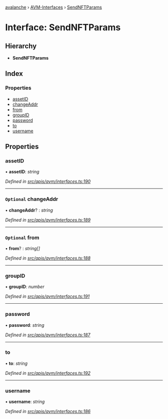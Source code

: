 [avalanche](../README.md) › [AVM-Interfaces](../modules/avm_interfaces.md) › [SendNFTParams](avm_interfaces.sendnftparams.md)

# Interface: SendNFTParams

## Hierarchy

* **SendNFTParams**

## Index

### Properties

* [assetID](avm_interfaces.sendnftparams.md#assetid)
* [changeAddr](avm_interfaces.sendnftparams.md#optional-changeaddr)
* [from](avm_interfaces.sendnftparams.md#optional-from)
* [groupID](avm_interfaces.sendnftparams.md#groupid)
* [password](avm_interfaces.sendnftparams.md#password)
* [to](avm_interfaces.sendnftparams.md#to)
* [username](avm_interfaces.sendnftparams.md#username)

## Properties

###  assetID

• **assetID**: *string*

*Defined in [src/apis/avm/interfaces.ts:190](https://github.com/ava-labs/avalanchejs/blob/4e59193/src/apis/avm/interfaces.ts#L190)*

___

### `Optional` changeAddr

• **changeAddr**? : *string*

*Defined in [src/apis/avm/interfaces.ts:189](https://github.com/ava-labs/avalanchejs/blob/4e59193/src/apis/avm/interfaces.ts#L189)*

___

### `Optional` from

• **from**? : *string[]*

*Defined in [src/apis/avm/interfaces.ts:188](https://github.com/ava-labs/avalanchejs/blob/4e59193/src/apis/avm/interfaces.ts#L188)*

___

###  groupID

• **groupID**: *number*

*Defined in [src/apis/avm/interfaces.ts:191](https://github.com/ava-labs/avalanchejs/blob/4e59193/src/apis/avm/interfaces.ts#L191)*

___

###  password

• **password**: *string*

*Defined in [src/apis/avm/interfaces.ts:187](https://github.com/ava-labs/avalanchejs/blob/4e59193/src/apis/avm/interfaces.ts#L187)*

___

###  to

• **to**: *string*

*Defined in [src/apis/avm/interfaces.ts:192](https://github.com/ava-labs/avalanchejs/blob/4e59193/src/apis/avm/interfaces.ts#L192)*

___

###  username

• **username**: *string*

*Defined in [src/apis/avm/interfaces.ts:186](https://github.com/ava-labs/avalanchejs/blob/4e59193/src/apis/avm/interfaces.ts#L186)*

